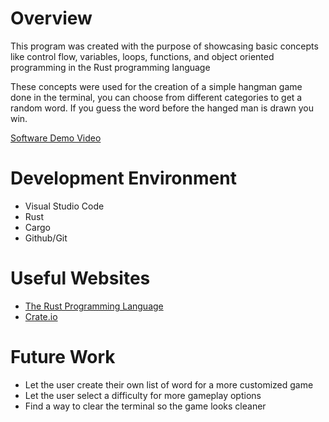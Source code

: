 # Overview

This program was created with the purpose of showcasing basic concepts like control flow,
variables, loops, functions, and object oriented programming in the Rust programming language

These concepts were used for the creation of a simple hangman game done in the terminal, you can
choose from different categories to get a random word. If you guess the word before the hanged man
is drawn you win.

[Software Demo Video](https://www.youtube.com/watch?v=2iULwQ5ponY)

# Development Environment

- Visual Studio Code
- Rust
- Cargo
- Github/Git

# Useful Websites

- [The Rust Programming Language](https://doc.rust-lang.org/book/)
- [Crate.io](https://crates.io)

# Future Work

- Let the user create their own list of word for a more customized game
- Let the user select a difficulty for more gameplay options
- Find a way to clear the terminal so the game looks cleaner
